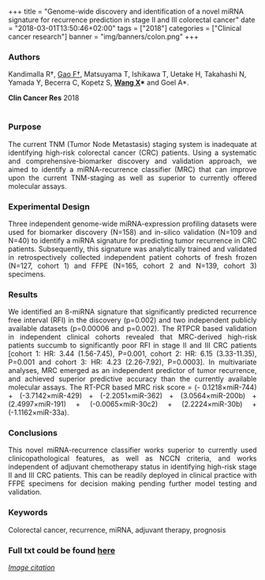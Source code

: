 +++
title = "Genome-wide discovery and identification of a novel miRNA signature for recurrence prediction in stage II and III colorectal cancer"
date = "2018-03-01T13:50:46+02:00"
tags = ["2018"]
categories = ["Clinical cancer research"]
banner = "img/banners/colon.png"
+++

### **Authors**

Kandimalla R†, <U>Gao F†</U>, Matsuyama T, Ishikawa T, Uetake H, Takahashi N, Yamada Y, Becerra C, Kopetz S, **<u>Wang X</u>\*** and Goel A\*. 

**Clin Cancer Res** 2018
<br><br>
### **Purpose**

<p align="justify">The current TNM (Tumor Node Metastasis) staging system is inadequate at identifying high-risk colorectal cancer (CRC) patients. Using a systematic and comprehensive-biomarker discovery and validation approach, we aimed to identify a miRNA-recurrence classifier (MRC) that can improve upon the current TNM-staging as well as superior to currently offered molecular assays. 

### **Experimental Design**

<p align="justify">Three independent genome-wide miRNA-expression profiling datasets were used for biomarker discovery (N=158) and in-silico validation (N=109 and N=40) to identify a miRNA signature for predicting tumor recurrence in CRC patients. Subsequently, this signature was analytically trained and validated in retrospectively collected independent patient cohorts of fresh frozen (N=127, cohort 1) and FFPE (N=165, cohort 2 and N=139, cohort 3) specimens. 

### **Results**

<p align="justify">We identified an 8-miRNA signature that significantly predicted recurrence free interval (RFI) in the discovery (p=0.002) and two independent publicly available datasets (p=0.00006 and p=0.002). The RTPCR based validation in independent clinical cohorts revealed that MRC-derived high-risk patients succumb to significantly poor RFI in stage II and III CRC patients [cohort 1: HR: 3.44 (1.56-7.45), P=0.001, cohort 2: HR: 6.15 (3.33-11.35), P=0.001 and cohort 3: HR: 4.23 (2.26-7.92), P=0.0003]. In multivariate analyses, MRC emerged as an independent predictor of tumor recurrence, and achieved superior predictive accuracy than the currently available molecular assays. The RT-PCR based MRC risk score = (- 0.1218×miR-744) + (-3.7142×miR-429) + (-2.2051×miR-362) + (3.0564×miR-200b) + (2.4997×miR-191) + (-0.0065×miR-30c2) + (2.2224×miR-30b) + (-1.1162×miR-33a). 

### **Conclusions**

<p align="justify">This novel miRNA-recurrence classifier works superior to currently used clinicopathological features, as well as NCCN criteria, and works independent of adjuvant chemotherapy status in identifying high-risk stage II and III CRC patients. This can be readily deployed in clinical practice with FFPE specimens for decision making pending further model testing and validation.

### **Keywords**

<p align="justify">Colorectal cancer, recurrence, miRNA, adjuvant therapy, prognosis

### **Full txt could be found [here](https://www.ncbi.nlm.nih.gov/pubmed/29514841)**

[*Image citation*](https://www.lorientlejour.com/author/91-Nada-MERHI)